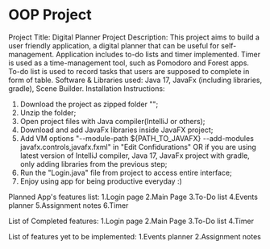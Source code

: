 # OOP Project
Project Title: Digital Planner 
Project Description: This project aims to build a user friendly application, a digital planner that can be useful for self-management. Application includes to-do lists and timer implemented. Timer is used as a time-management tool, such as Pomodoro and Forest apps. To-do list is used to record tasks that users are supposed to complete in form of table.
Software & Libraries used: Java 17, JavaFx (including libraries, gradle), Scene Builder.
Installation Instructions: 
1. Download the project as zipped folder "";
2. Unzip the folder;
3. Open project files with Java compiler(IntelliJ or others);
4. Download and add JavaFx libraries inside JavaFX project;
5. Add VM options "--module-path ${PATH_TO_JAVAFX} --add-modules javafx.controls,javafx.fxml" in "Edit Confidurations" OR if you are using latest version of IntelliJ compiler, Java 17, JavaFx project with gradle, only adding libraries from the previous step;
6. Run the "Login.java" file from project to access entire interface;
7. Enjoy using app for being productive everyday :)

Planned App's features list: 
1.Login page
2.Main Page
3.To-Do list
4.Events planner
5.Assignment notes
6.Timer

List of Completed  features:
1.Login page
2.Main Page
3.To-Do list
4.Timer

List of features yet to be implemented:
1.Events planner
2.Assignment notes
